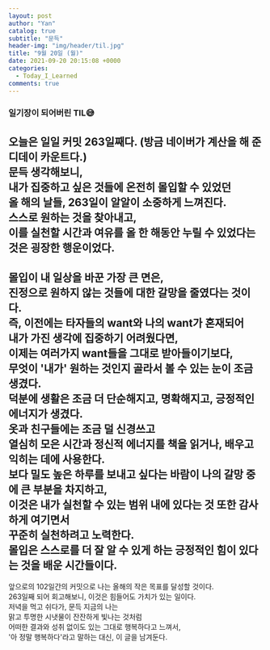 ```yaml
---
layout: post
author: "Yan"
catalog: true
subtitle: "문득"
header-img: "img/header/til.jpg"
title: "9월 20일 (월)"
date: 2021-09-20 20:15:08 +0000
categories:
  - Today_I_Learned
comments: true
---
```


### 일기장이 되어버린 TIL😅

오늘은 일일 커밋 263일째다. (방금 네이버가 계산을 해 준 디데이 카운트다.)  
문득 생각해보니,  
내가 집중하고 싶은 것들에 온전히 몰입할 수 있었던  
올 해의 날들, 263일이 알알이 소중하게 느껴진다.  
스스로 원하는 것을 찾아내고,  
이를 실천할 시간과 여유를 올 한 해동안 누릴 수 있었다는 것은 굉장한 행운이었다.  
---
몰입이 내 일상을 바꾼 가장 큰 면은,  
진정으로 원하지 않는 것들에 대한 갈망을 줄였다는 것이다.  
즉, 이전에는 타자들의 want와 나의 want가 혼재되어  
내가 가진 생각에 집중하기 어려웠다면,  
이제는 여러가지 want들을 그대로 받아들이기보다,  
무엇이 '내가' 원하는 것인지 골라서 볼 수 있는 눈이 조금 생겼다.  
덕분에 생활은 조금 더 단순해지고, 명확해지고, 긍정적인 에너지가 생겼다.  
옷과 친구들에는 조금 덜 신경쓰고  
열심히 모은 시간과 정신적 에너지를 책을 읽거나, 배우고 익히는 데에 사용한다.   
보다 밀도 높은 하루를 보내고 싶다는 바람이 나의 갈망 중에 큰 부분을 차지하고,  
이것은 내가 실천할 수 있는 범위 내에 있다는 것 또한 감사하게 여기면서  
꾸준히 실천하려고 노력한다.   
몰입은 스스로를 더 잘 알 수 있게 하는 긍정적인 힘이 있다는 것을 배운 시간들이다.  
---
앞으로의 102일간의 커밋으로 나는 올해의 작은 목표를 달성할 것이다.  
263일째 되어 회고해보니, 이것은 힘들어도 가치가 있는 일이다.  
저녁을 먹고 쉬다가, 문득 지금의 나는  
맑고 투명한 시냇물이 잔잔하게 빛나는 것처럼  
어떠한 결과와 성취 없이도 있는 그대로 행복하다고 느껴서,  
'아 정말 행복하다'라고 말하는 대신, 이 글을 남겨둔다.
